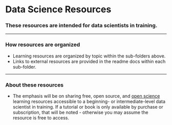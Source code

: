 # Data Science Resources

### These resources are intended for data scientists in training.

---

### How resources are organized

- Learning resources are organized by topic within the sub-folders above.
- Links to external resources are provided in the readme docs within each sub-folder.

---

### About these resources

- The emphasis will be on sharing free, open source, and [open science](http://openhardware.science/) learning resources accessible to a beginning- or intermediate-level data scientist in training. If a tutorial or book is only available by purchase or subscription, that will be noted - otherwise you may assume the resource is free to access.
